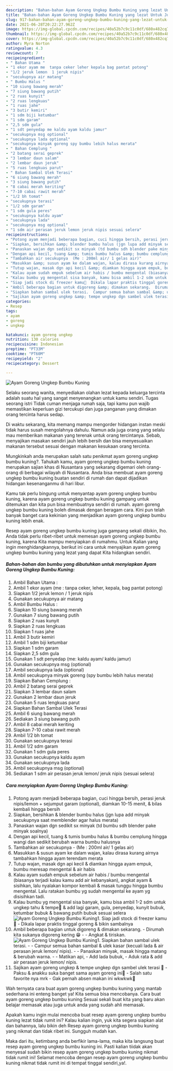 ```yaml
---
description: "Bahan-bahan Ayam Goreng Ungkep Bumbu Kuning yang lezat Untuk Jualan"
title: "Bahan-bahan Ayam Goreng Ungkep Bumbu Kuning yang lezat Untuk Jualan"
slug: 917-bahan-bahan-ayam-goreng-ungkep-bumbu-kuning-yang-lezat-untuk-jualan
date: 2021-06-28T20:22:27.962Z
image: https://img-global.cpcdn.com/recipes/40a52b7c9c11c0df/680x482cq70/ayam-goreng-ungkep-bumbu-kuning-foto-resep-utama.jpg
thumbnail: https://img-global.cpcdn.com/recipes/40a52b7c9c11c0df/680x482cq70/ayam-goreng-ungkep-bumbu-kuning-foto-resep-utama.jpg
cover: https://img-global.cpcdn.com/recipes/40a52b7c9c11c0df/680x482cq70/ayam-goreng-ungkep-bumbu-kuning-foto-resep-utama.jpg
author: Myra Norton
ratingvalue: 4.3
reviewcount: 7
recipeingredient:
- " Bahan Utama "
- "1 ekor ayam me  tanpa ceker leher kepala bag pantat potong"
- "1/2 jeruk lemon  1 jeruk nipis"
- "secukupnya air matang"
- " Bumbu Halus "
- "10 siung bawang merah"
- "7 siung bawang putih"
- "2 ruas kunyit"
- "2 ruas lengkuas"
- "1 ruas jahe"
- "3 butir kemiri"
- "1 sdm biji ketumbar"
- "1 sdm garam"
- "2,5 sdm gula"
- "1 sdt penyedap me kaldu ayam kaldu jamur"
- "secukupnya msg optional"
- "secukupnya lada optional"
- "secukupnya minyak goreng spy bumbu lebih halus merata"
- " Bahan Cemplung "
- "2 batang serai geprek"
- "3 lembar daun salam"
- "2 lembar daun jeruk"
- "5 ruas lengkuas parut"
- " Bahan Sambal Ulek Terasi"
- "6 siung bawang merah"
- "3 siung bawang putih"
- "8 cabai merah keriting"
- "7-10 cabai rawit merah"
- "1/2 bh tomat"
- "secukupnya terasi"
- "1/2 sdm garam"
- "1 sdm gula peres"
- "secukupnya kaldu ayam"
- "secukupnya lada"
- "secukupnya msg optional"
- "1 sdm air perasan jeruk lemon jeruk nipis sesuai selera"
recipeinstructions:
- "Potong ayam menjadi beberapa bagian, cuci hingga bersih, perasi jeruk nipis/lemon + sejumput garam (optional), diamkan 10-15 menit, &amp; bilas kembali hingga bersih"
- "Siapkan, bersihkan &amp; blender bumbu halus (jgn lupa add minyak secukupnya saat memblender agar halus merata)"
- "Panaskan wajan dgn sedikit sx minyak (td bumbu sdh blender pake minyak soalnya)"
- "Dengan api kecil, tuang &amp; tumis bumbu halus &amp; bumbu cemplung hingga wangi dan sedikit berubah warna bumbu halusnya"
- "Tambahkan air secukupnya  (Me : 200ml air/ 1 gelas air)"
- "Masukkan &amp; susun ayam ke dalam wajan, kalau dirasa kurang airnya tambahkan hingga ayam terendam merata"
- "Tutup wajan, masak dgn api kecil &amp; diamkan hingga ayam empuk, bumbu meresap mengental &amp; air habis"
- "Kalau ayam sudah empuk sebelum air habis / bumbu mengental (biasanya terjadi kalau kamu add air kebanyakan), angkat ayam &amp; sisihkan, lalu nyalakan kompor kembali &amp; masak tunggu hingga bumbu mengental. Lalu ratakan bumbu yg sudah mengental ke ayam yg disisihkan tadi."
- "Kalau bumbu yg mengental sisa banyak, kamu bisa ambil 1-2 sdm untuk ungkep tahu &amp; tempe🤤 &amp; add lagi garam, gula, penyedap, kunyit bubuk, ketumbar bubuk &amp; bawang putih bubuk sesuai selera"
- "Siap jadi stock di freezer kamu🥰  Dikala lapar praktis tinggal goreng &amp; bikin sambalnya"
- "Ambil beberapa bagian untuk digoreng &amp; dimakan sekarang.  Dirumah kita sukanya digoreng kering 😁  Angkat &amp; tiriskan."
- "Siapkan bahan sambal ulek terasi.  Campur semua bahan sambal &amp; ulek kasar (kecuali lada &amp; air perasan jeruk lemon/ nipis).  Panaskan minyak, masak hingga matang &amp; berubah warna.  Matikan api, Add lada bubuk, Aduk rata &amp; add air perasan jeruk lemon/ nipis."
- "Sajikan ayam goreng ungkep &amp; tempe ungkep dgn sambel ulek terasi 🤤  Paksu &amp; anakku suka banget sama ayam goreng ini🥰 Salah satu favorite nya mrk Gak pernah absen makan ini wkwkwk🤭"
categories:
- Resep
tags:
- ayam
- goreng
- ungkep

katakunci: ayam goreng ungkep 
nutrition: 130 calories
recipecuisine: Indonesian
preptime: "PT33M"
cooktime: "PT60M"
recipeyield: "2"
recipecategory: Dessert

---
```



![Ayam Goreng Ungkep Bumbu Kuning](https://img-global.cpcdn.com/recipes/40a52b7c9c11c0df/680x482cq70/ayam-goreng-ungkep-bumbu-kuning-foto-resep-utama.jpg)

Selaku seorang wanita, menyediakan olahan lezat kepada keluarga tercinta adalah suatu hal yang sangat menyenangkan untuk kamu sendiri. Tugas seorang istri Tidak cuman menjaga rumah saja, tapi kamu pun wajib memastikan keperluan gizi tercukupi dan juga panganan yang dimakan orang tercinta harus sedap.

Di waktu  sekarang, kita memang mampu mengorder hidangan instan meski tidak harus susah mengolahnya dahulu. Namun ada juga orang yang selalu mau memberikan makanan yang terenak untuk orang tercintanya. Sebab, menyajikan masakan sendiri jauh lebih bersih dan bisa menyesuaikan makanan tersebut sesuai dengan makanan kesukaan orang tercinta. 



Mungkinkah anda merupakan salah satu penikmat ayam goreng ungkep bumbu kuning?. Tahukah kamu, ayam goreng ungkep bumbu kuning merupakan sajian khas di Nusantara yang sekarang digemari oleh orang-orang di berbagai wilayah di Nusantara. Anda bisa membuat ayam goreng ungkep bumbu kuning buatan sendiri di rumah dan dapat dijadikan hidangan kesenanganmu di hari libur.

Kamu tak perlu bingung untuk menyantap ayam goreng ungkep bumbu kuning, karena ayam goreng ungkep bumbu kuning gampang untuk ditemukan dan kita pun bisa membuatnya sendiri di rumah. ayam goreng ungkep bumbu kuning boleh dimasak dengan beragam cara. Kini pun telah banyak banget cara kekinian yang menjadikan ayam goreng ungkep bumbu kuning lebih enak.

Resep ayam goreng ungkep bumbu kuning juga gampang sekali dibikin, lho. Anda tidak perlu ribet-ribet untuk memesan ayam goreng ungkep bumbu kuning, karena Kita mampu menyiapkan di rumahmu. Untuk Kalian yang ingin menghidangkannya, berikut ini cara untuk menyajikan ayam goreng ungkep bumbu kuning yang lezat yang dapat Kita hidangkan sendiri.

<!--inarticleads1-->

##### Bahan-bahan dan bumbu yang dibutuhkan untuk menyiapkan Ayam Goreng Ungkep Bumbu Kuning:

1. Ambil  Bahan Utama :
1. Ambil 1 ekor ayam (me : tanpa ceker, leher, kepala, bag pantat potong)
1. Siapkan 1/2 jeruk lemon / 1 jeruk nipis
1. Gunakan secukupnya air matang
1. Ambil  Bumbu Halus :
1. Siapkan 10 siung bawang merah
1. Gunakan 7 siung bawang putih
1. Siapkan 2 ruas kunyit
1. Siapkan 2 ruas lengkuas
1. Siapkan 1 ruas jahe
1. Ambil 3 butir kemiri
1. Ambil 1 sdm biji ketumbar
1. Siapkan 1 sdm garam
1. Siapkan 2,5 sdm gula
1. Gunakan 1 sdt penyedap (me: kaldu ayam/ kaldu jamur)
1. Gunakan secukupnya msg (optional)
1. Ambil secukupnya lada (optional)
1. Ambil secukupnya minyak goreng (spy bumbu lebih halus merata)
1. Siapkan  Bahan Cemplung :
1. Ambil 2 batang serai geprek
1. Siapkan 3 lembar daun salam
1. Gunakan 2 lembar daun jeruk
1. Gunakan 5 ruas lengkuas parut
1. Siapkan  Bahan Sambal Ulek Terasi
1. Ambil 6 siung bawang merah
1. Sediakan 3 siung bawang putih
1. Ambil 8 cabai merah keriting
1. Siapkan 7-10 cabai rawit merah
1. Ambil 1/2 bh tomat
1. Gunakan secukupnya terasi
1. Ambil 1/2 sdm garam
1. Gunakan 1 sdm gula peres
1. Gunakan secukupnya kaldu ayam
1. Gunakan secukupnya lada
1. Ambil secukupnya msg (optional)
1. Sediakan 1 sdm air perasan jeruk lemon/ jeruk nipis (sesuai selera)




<!--inarticleads2-->

##### Cara menyiapkan Ayam Goreng Ungkep Bumbu Kuning:

1. Potong ayam menjadi beberapa bagian, cuci hingga bersih, perasi jeruk nipis/lemon + sejumput garam (optional), diamkan 10-15 menit, &amp; bilas kembali hingga bersih
1. Siapkan, bersihkan &amp; blender bumbu halus (jgn lupa add minyak secukupnya saat memblender agar halus merata)
1. Panaskan wajan dgn sedikit sx minyak (td bumbu sdh blender pake minyak soalnya)
1. Dengan api kecil, tuang &amp; tumis bumbu halus &amp; bumbu cemplung hingga wangi dan sedikit berubah warna bumbu halusnya
1. Tambahkan air secukupnya  - (Me : 200ml air/ 1 gelas air)
1. Masukkan &amp; susun ayam ke dalam wajan, kalau dirasa kurang airnya tambahkan hingga ayam terendam merata
1. Tutup wajan, masak dgn api kecil &amp; diamkan hingga ayam empuk, bumbu meresap mengental &amp; air habis
1. Kalau ayam sudah empuk sebelum air habis / bumbu mengental (biasanya terjadi kalau kamu add air kebanyakan), angkat ayam &amp; sisihkan, lalu nyalakan kompor kembali &amp; masak tunggu hingga bumbu mengental. Lalu ratakan bumbu yg sudah mengental ke ayam yg disisihkan tadi.
1. Kalau bumbu yg mengental sisa banyak, kamu bisa ambil 1-2 sdm untuk ungkep tahu &amp; tempe🤤 &amp; add lagi garam, gula, penyedap, kunyit bubuk, ketumbar bubuk &amp; bawang putih bubuk sesuai selera
<img src="//assets-global.cpcdn.com/assets/icons/button_play-2c75c40dde080a61004c1f40b05d8f140eaff45d7e9e6481dc71c63d2e7c4909.png" alt="Ayam Goreng Ungkep Bumbu Kuning">1. Siap jadi stock di freezer kamu🥰  - Dikala lapar praktis tinggal goreng &amp; bikin sambalnya
1. Ambil beberapa bagian untuk digoreng &amp; dimakan sekarang.  - Dirumah kita sukanya digoreng kering 😁 -  - Angkat &amp; tiriskan.
<img src="//assets-global.cpcdn.com/assets/icons/button_play-2c75c40dde080a61004c1f40b05d8f140eaff45d7e9e6481dc71c63d2e7c4909.png" alt="Ayam Goreng Ungkep Bumbu Kuning">1. Siapkan bahan sambal ulek terasi. -  - Campur semua bahan sambal &amp; ulek kasar (kecuali lada &amp; air perasan jeruk lemon/ nipis). -  - Panaskan minyak, masak hingga matang &amp; berubah warna. -  - Matikan api, - Add lada bubuk, - Aduk rata &amp; add air perasan jeruk lemon/ nipis.
1. Sajikan ayam goreng ungkep &amp; tempe ungkep dgn sambel ulek terasi 🤤  - Paksu &amp; anakku suka banget sama ayam goreng ini🥰 - Salah satu favorite nya mrk - Gak pernah absen makan ini wkwkwk🤭




Wah ternyata cara buat ayam goreng ungkep bumbu kuning yang mantab sederhana ini enteng banget ya! Kita semua bisa mencobanya. Cara buat ayam goreng ungkep bumbu kuning Sesuai sekali buat kita yang baru akan belajar memasak atau juga untuk anda yang sudah ahli memasak.

Apakah kamu ingin mulai mencoba buat resep ayam goreng ungkep bumbu kuning lezat tidak rumit ini? Kalau kalian ingin, yuk kita segera siapkan alat dan bahannya, lalu bikin deh Resep ayam goreng ungkep bumbu kuning yang nikmat dan tidak ribet ini. Sungguh mudah kan. 

Maka dari itu, ketimbang anda berfikir lama-lama, maka kita langsung buat resep ayam goreng ungkep bumbu kuning ini. Pasti kalian tiidak akan menyesal sudah bikin resep ayam goreng ungkep bumbu kuning nikmat tidak rumit ini! Selamat mencoba dengan resep ayam goreng ungkep bumbu kuning nikmat tidak rumit ini di tempat tinggal sendiri,ya!.

